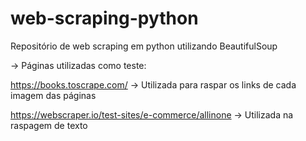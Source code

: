 # web-scraping-python

Repositório de web scraping em python utilizando BeautifulSoup

-> Páginas utilizadas como teste:

https://books.toscrape.com/ -> Utilizada para raspar os links de cada imagem das páginas

https://webscraper.io/test-sites/e-commerce/allinone -> Utilizada na raspagem de texto
